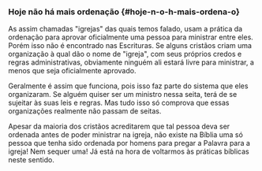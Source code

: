 ### Hoje não há mais ordenação {#hoje-n-o-h-mais-ordena-o}

As assim chamadas &quot;igrejas&quot; das quais temos falado, usam a prática da ordenação para aprovar oficialmente uma pessoa para ministrar entre eles. Porém isso não é encontrado nas Escrituras. Se alguns cristãos criam uma organização à qual dão o nome de &quot;igreja&quot;, com seus próprios credos e regras administrativas, obviamente ninguém ali estará livre para ministrar, a menos que seja oficialmente aprovado.

Geralmente é assim que funciona, pois isso faz parte do sistema que eles organizaram. Se alguém quiser ser um ministro nessa seita, terá de se sujeitar às suas leis e regras. Mas tudo isso só comprova que essas organizações realmente não passam de seitas.

Apesar da maioria dos cristãos acreditarem que tal pessoa deva ser ordenada antes de poder ministrar na igreja, não existe na Bíblia uma só pessoa que tenha sido ordenada por homens para pregar a Palavra para a igreja! Nem sequer uma! Já está na hora de voltarmos às práticas bíblicas neste sentido.